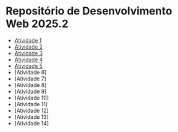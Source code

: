 # Repositório de Desenvolvimento Web 2025.2

- [Atividade 1](https://murilo-neto26.github.io/Repositorio_Atividade-01/)
- [Atividade 2](https://murilo-neto26.github.io/Repositorio_Atividade-02/)
- [Atividade 3](https://murilo-neto26.github.io/Repositorio_Atividade-03/)
- [Atividade 4](https://murilo-neto26.github.io/Repositorio_Atividade-04/)
- [Atividade 5](https://murilo-neto26.github.io/Repositorio_Atividade-05/)
- [Atividade 6]
- [Atividade 7]
- [Atividade 8]
- [Atividade 9]
- [Atividade 10]
- [Atividade 11]
- [Atividade 12]
- [Atividade 13]
- [Atividade 14]
